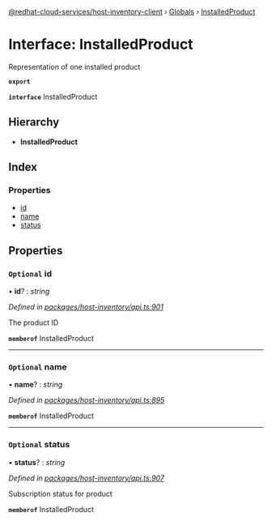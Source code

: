[@redhat-cloud-services/host-inventory-client](../README.md) › [Globals](../globals.md) › [InstalledProduct](installedproduct.md)

# Interface: InstalledProduct

Representation of one installed product

**`export`** 

**`interface`** InstalledProduct

## Hierarchy

* **InstalledProduct**

## Index

### Properties

* [id](installedproduct.md#optional-id)
* [name](installedproduct.md#optional-name)
* [status](installedproduct.md#optional-status)

## Properties

### `Optional` id

• **id**? : *string*

*Defined in [packages/host-inventory/api.ts:901](https://github.com/RedHatInsights/javascript-clients/blob/master/packages/host-inventory/api.ts#L901)*

The product ID

**`memberof`** InstalledProduct

___

### `Optional` name

• **name**? : *string*

*Defined in [packages/host-inventory/api.ts:895](https://github.com/RedHatInsights/javascript-clients/blob/master/packages/host-inventory/api.ts#L895)*

**`memberof`** InstalledProduct

___

### `Optional` status

• **status**? : *string*

*Defined in [packages/host-inventory/api.ts:907](https://github.com/RedHatInsights/javascript-clients/blob/master/packages/host-inventory/api.ts#L907)*

Subscription status for product

**`memberof`** InstalledProduct
